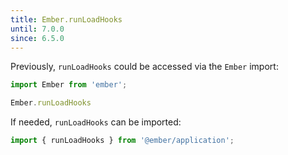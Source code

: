 ```yaml
---
title: Ember.runLoadHooks
until: 7.0.0
since: 6.5.0
---
```



Previously, `runLoadHooks` could be accessed via the `Ember` import:
```js
import Ember from 'ember';

Ember.runLoadHooks
```

If needed, `runLoadHooks` can be imported:
```js
import { runLoadHooks } from '@ember/application';
```
